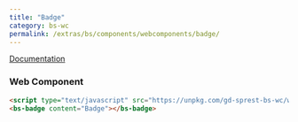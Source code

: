 ```yaml
---
title: "Badge"
category: bs-wc
permalink: /extras/bs/components/webcomponents/badge/
---
```

[Documentation](https://getbootstrap.com/docs/4.4/components/badge)

### Web Component

<script type="text/javascript" src="https://unpkg.com/gd-sprest-bs-wc/dist/gd-sprest-bs.js"></script>
<bs-badge content="Badge"></bs-badge>

```html
<script type="text/javascript" src="https://unpkg.com/gd-sprest-bs-wc/wc/dist/gd-sprest-bs.js"></script>
<bs-badge content="Badge"></bs-badge>
```